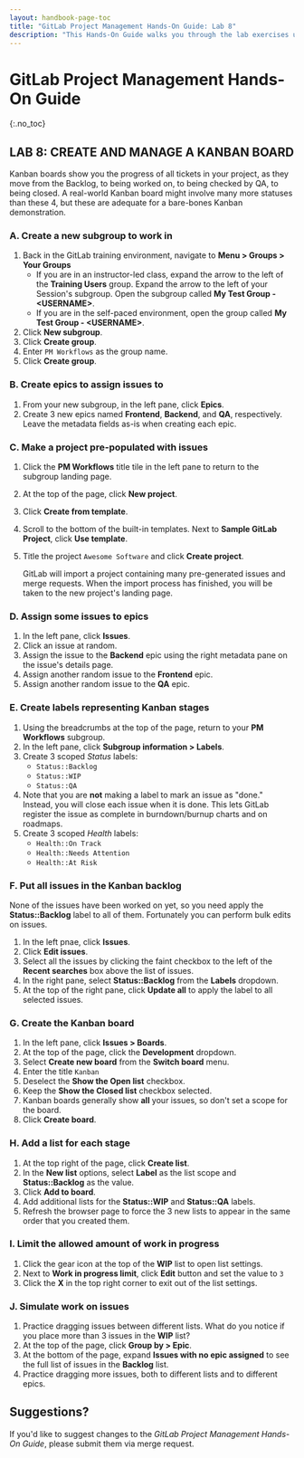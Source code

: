 ```yaml
---
layout: handbook-page-toc
title: "GitLab Project Management Hands-On Guide: Lab 8"
description: "This Hands-On Guide walks you through the lab exercises used in the GitLab Project Management course."
---
```

# GitLab Project Management Hands-On Guide
{:.no_toc}

## LAB 8: CREATE AND MANAGE A KANBAN BOARD

Kanban boards show you the progress of all tickets in your project, as they move from the Backlog, to being worked on, to being checked by QA, to being closed. A real-world Kanban board might involve many more statuses than these 4, but these are adequate for a bare-bones Kanban demonstration.

### A. Create a new subgroup to work in

1. Back in the GitLab training environment, navigate to **Menu > Groups > Your Groups** 
    - If you are in an instructor-led class, expand the arrow to the left of the **Training Users** group. Expand the arrow to the left of your Session's subgroup. Open the subgroup called **My Test Group - \<USERNAME\>**.
    - If you are in the self-paced environment, open the group called **My Test Group - \<USERNAME\>**.
1. Click **New subgroup**.
1. Click **Create group**.
1. Enter `PM Workflows` as the group name.
1. Click **Create group**.
   
### B. Create epics to assign issues to

1. From your new subgroup, in the left pane, click **Epics**.
1. Create 3 new epics named **Frontend**, **Backend**, and **QA**, respectively. Leave the metadata fields as-is when creating each epic.
   
### C. Make a project pre-populated with issues

1. Click the **PM Workflows** title tile in the left pane to return to the subgroup landing page.
1. At the top of the page, click **New project**.
1. Click **Create from template**.
1. Scroll to the bottom of the built-in templates. Next to **Sample GitLab Project**, click **Use template**.
1. Title the project `Awesome Software` and click **Create project**.

    GitLab will import a project containing many pre-generated issues and merge requests. When the import process has finished, you will be taken to the new project's landing page.

### D. Assign some issues to epics

1. In the left pane, click **Issues**.
1. Click an issue at random.
1. Assign the issue to the **Backend** epic using the right metadata pane on the issue's details page.
1. Assign another random issue to the **Frontend** epic.
1. Assign another random issue to the **QA** epic.
   
### E. Create labels representing Kanban stages

1. Using the breadcrumbs at the top of the page, return to your **PM Workflows** subgroup.
1. In the left pane, click **Subgroup information > Labels**.
1. Create 3 scoped *Status* labels:
   - `Status::Backlog`
   - `Status::WIP`
   - `Status::QA`
1. Note that you are **not** making a label to mark an issue as "done." Instead, you will close each issue when it is done. This lets GitLab register the issue as complete in burndown/burnup charts and on roadmaps.
1. Create 3 scoped *Health* labels:
   - `Health::On Track`
   - `Health::Needs Attention`
   - `Health::At Risk`

### F. Put all issues in the Kanban backlog

None of the issues have been worked on yet, so you need apply the **Status::Backlog** label to all of them. Fortunately you can perform bulk edits on issues. 

1. In the left pnae, click **Issues**.
1. Click **Edit issues**.
1. Select all the issues by clicking the faint checkbox to the left of the **Recent searches** box above the list of issues.
1. In the right pane, select **Status::Backlog** from the **Labels** dropdown.
1. At the top of the right pane, click **Update all** to apply the label to all selected issues.
   
### G. Create the Kanban board

1. In the left pane, click **Issues > Boards**.
1. At the top of the page, click the **Development** dropdown. 
1. Select **Create new board** from the **Switch board** menu.
1. Enter the title `Kanban`
1. Deselect the **Show the Open list** checkbox. 
1. Keep the **Show the Closed list** checkbox selected.
1. Kanban boards generally show **all** your issues, so don't set a scope for the board.
1. Click **Create board**.

### H. Add a list for each stage

1. At the top right of the page, click **Create list**.
1. In the **New list** options, select **Label** as the list scope and **Status::Backlog** as the value. 
1. Click **Add to board**.
1. Add additional lists for the **Status::WIP** and  **Status::QA** labels.
1. Refresh the browser page to force the 3 new lists to appear in the same order that you created them.

### I. Limit the allowed amount of work in progress

1. Click the gear icon at the top of the **WIP** list to open list settings.
1. Next to **Work in progress limit**, click **Edit** button and set the value to `3`
1. Click the **X** in the top right corner to exit out of the list settings.
   
### J. Simulate work on issues
1. Practice dragging issues between different lists. What do you notice if you place more than 3 issues in the **WIP** list?
1. At the top of the page, click **Group by > Epic**.
1. At the bottom of the page, expand **Issues with no epic assigned** to see the full list of issues in the **Backlog** list.
1. Practice dragging more issues, both to different lists and to different epics.

## Suggestions?

If you'd like to suggest changes to the *GitLab Project Management Hands-On Guide*, please submit them via merge request.
